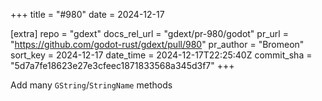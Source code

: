 +++
title = "#980"
date = 2024-12-17

[extra]
repo = "gdext"
docs_rel_url = "gdext/pr-980/godot"
pr_url = "https://github.com/godot-rust/gdext/pull/980"
pr_author = "Bromeon"
sort_key = 2024-12-17
date_time = 2024-12-17T22:25:40Z
commit_sha = "5d7a7fe18623e27e3cfeec1871833568a345d3f7"
+++

Add many `GString`/`StringName` methods
